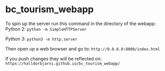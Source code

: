 # bc_tourism_webapp

To spin up the server run this command in the directory of the webapp: 
Python 2: `python -m SimpleHTTPServer`

Python 3: `python3 -m http.server`

Then open up a web browser and go to:
`http://0.0.0.0:8000/index.html`

If you push changes they will be reflected on:
`https://halldorbjarni.github.io/bc_tourism_webapp/`


